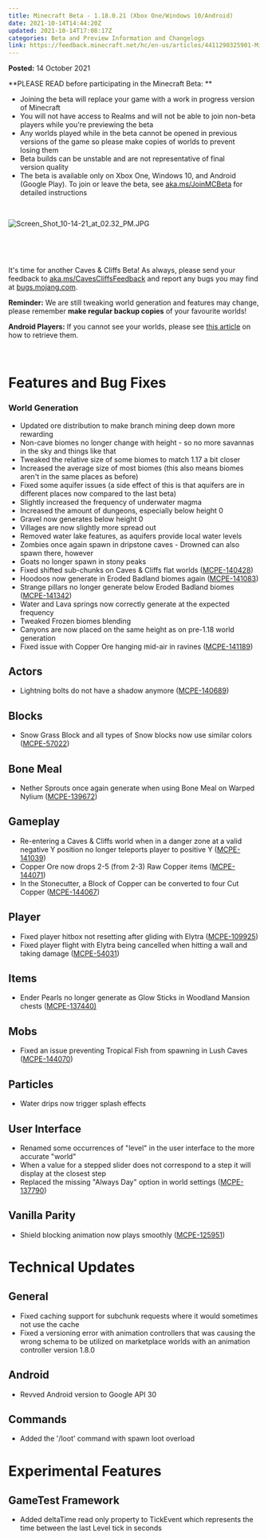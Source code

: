 ```yaml
---
title: Minecraft Beta - 1.18.0.21 (Xbox One/Windows 10/Android)
date: 2021-10-14T14:44:20Z
updated: 2021-10-14T17:08:17Z
categories: Beta and Preview Information and Changelogs
link: https://feedback.minecraft.net/hc/en-us/articles/4411290325901-Minecraft-Beta-1-18-0-21-Xbox-One-Windows-10-Android-
---
```


**Posted:** 14 October 2021

**PLEASE READ before participating in the Minecraft Beta: **

- Joining the beta will replace your game with a work in progress version of Minecraft 
- You will not have access to Realms and will not be able to join non-beta players while you're previewing the beta
- Any worlds played while in the beta cannot be opened in previous versions of the game so please make copies of worlds to prevent losing them 
- Beta builds can be unstable and are not representative of final version quality 
- The beta is available only on Xbox One, Windows 10, and Android (Google Play). To join or leave the beta, see [aka.ms/JoinMCBeta](https://aka.ms/JoinMCBeta) for detailed instructions

 

![Screen_Shot_10-14-21_at_02.32_PM.JPG](https://feedback.minecraft.net/hc/article_attachments/4411290305037/Screen_Shot_10-14-21_at_02.32_PM.JPG)

 

 

It's time for another Caves & Cliffs Beta! As always, please send your feedback to [aka.ms/CavesCliffsFeedback](http://aka.ms/CavesCliffsFeedback) and report any bugs you may find at [bugs.mojang.com](http://bugs.mojang.com/).

**Reminder:** We are still tweaking world generation and features may change, please remember **make regular backup copies** of your favourite worlds!

**Android Players:** If you cannot see your worlds, please see [this article](../../help/Minecraft-Bedrock-Edition-Technical/Minecraft-Bedrock-Edition-Worlds-Lost-When-Using-External-Storage-on-Android-Devices.md) on how to retrieve them.

 

# **Features and Bug Fixes**

### **World Generation**

- Updated ore distribution to make branch mining deep down more rewarding
- Non-cave biomes no longer change with height - so no more savannas in the sky and things like that
- Tweaked the relative size of some biomes to match 1.17 a bit closer
- Increased the average size of most biomes (this also means biomes aren't in the same places as before)
- Fixed some aquifer issues (a side effect of this is that aquifers are in different places now compared to the last beta)
- Slightly increased the frequency of underwater magma
- Increased the amount of dungeons, especially below height 0
- Gravel now generates below height 0
- Villages are now slightly more spread out
- Removed water lake features, as aquifers provide local water levels
- Zombies once again spawn in dripstone caves - Drowned can also spawn there, however
- Goats no longer spawn in stony peaks ​
- Fixed shifted sub-chunks on Caves & Cliffs flat worlds ([MCPE-140428](https://bugs.mojang.com/browse/MCPE-140428))
- Hoodoos now generate in Eroded Badland biomes again ([MCPE-141083](https://bugs.mojang.com/browse/MCPE-141083))
- Strange pillars no longer generate below Eroded Badland biomes ([MCPE-141342](https://bugs.mojang.com/browse/MCPE-141342))
- Water and Lava springs now correctly generate at the expected frequency
- Tweaked Frozen biomes blending
- Canyons are now placed on the same height as on pre-1.18 world generation
- Fixed issue with Copper Ore hanging mid-air in ravines ([MCPE-141189](https://bugs.mojang.com/browse/MCPE-141189))

## **Actors**

- Lightning bolts do not have a shadow anymore ([MCPE-140689](https://bugs.mojang.com/browse/MCPE-140689))

## **Blocks**

- Snow Grass Block and all types of Snow blocks now use similar colors ([MCPE-57022](https://bugs.mojang.com/browse/MCPE-57022))

## **Bone Meal**

- Nether Sprouts once again generate when using Bone Meal on Warped Nylium ([MCPE-139672](https://bugs.mojang.com/browse/MCPE-139672))

## **Gameplay**

- Re-entering a Caves & Cliffs world when in a danger zone at a valid negative Y position no longer teleports player to positive Y ([MCPE-141039](https://bugs.mojang.com/browse/MCPE-141039))
- Copper Ore now drops 2-5 (from 2-3) Raw Copper items ([MCPE-144071](https://bugs.mojang.com/browse/MCPE-144071))
- In the Stonecutter, a Block of Copper can be converted to four Cut Copper ([MCPE-144067](https://bugs.mojang.com/browse/MCPE-144067))

## **Player**

- Fixed player hitbox not resetting after gliding with Elytra ([MCPE-109925](https://bugs.mojang.com/browse/MCPE-109925))
- Fixed player flight with Elytra being cancelled when hitting a wall and taking damage ([MCPE-54031](https://bugs.mojang.com/browse/MCPE-54031))

## **Items**

- Ender Pearls no longer generate as Glow Sticks in Woodland Mansion chests ([MCPE-137440)](https://bugs.mojang.com/browse/MCPE-137440)

## **Mobs**

- Fixed an issue preventing Tropical Fish from spawning in Lush Caves ([MCPE-144070](https://bugs.mojang.com/browse/MCPE-144070))

## **Particles**

- Water drips now trigger splash effects

## **User Interface**

- Renamed some occurrences of "level" in the user interface to the more accurate "world"
- When a value for a stepped slider does not correspond to a step it will display at the closest step
- Replaced the missing "Always Day" option in world settings ([MCPE-137790](https://bugs.mojang.com/browse/MCPE-137790))  
    

## **Vanilla Parity**

- Shield blocking animation now plays smoothly ([MCPE-125951](https://bugs.mojang.com/browse/MCPE-125951))

# **Technical Updates**

## **General**

- Fixed caching support for subchunk requests where it would sometimes not use the cache
- Fixed a versioning error with animation controllers that was causing the wrong schema to be utilized on marketplace worlds with an animation controller version 1.8.0

## **Android**

- Revved Android version to Google API 30

## **Commands**

- Added the '/loot' command with spawn loot overload

# **Experimental Features**

## **GameTest Framework**

- Added deltaTime read only property to TickEvent which represents the time between the last Level tick in seconds
